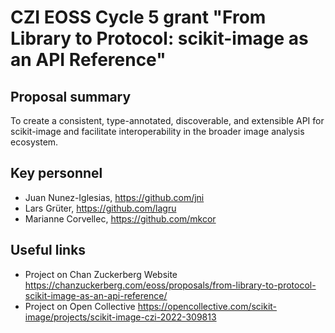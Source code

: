 # CZI EOSS Cycle 5 grant "From Library to Protocol: scikit-image as an API Reference"

## Proposal summary

To create a consistent, type-annotated, discoverable, and extensible API for scikit-image and facilitate interoperability in the broader image analysis ecosystem.

## Key personnel

- Juan Nunez-Iglesias, https://github.com/jni
- Lars Grüter, https://github.com/lagru
- Marianne Corvellec, https://github.com/mkcor

## Useful links

- Project on Chan Zuckerberg Website https://chanzuckerberg.com/eoss/proposals/from-library-to-protocol-scikit-image-as-an-api-reference/
- Project on Open Collective https://opencollective.com/scikit-image/projects/scikit-image-czi-2022-309813
